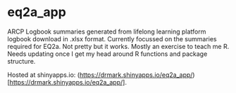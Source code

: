 # eq2a_app

ARCP Logbook summaries generated from lifelong learning platform logbook download in .xlsx format. 
Currently focussed on the summaries required for EQ2a. Not pretty but it works. 
Mostly an exercise to teach me R. 
Needs updating once I get my head around R functions and package structure. 

Hosted at shinyapps.io: (https://drmark.shinyapps.io/eq2a_app/)[https://drmark.shinyapps.io/eq2a_app/].
